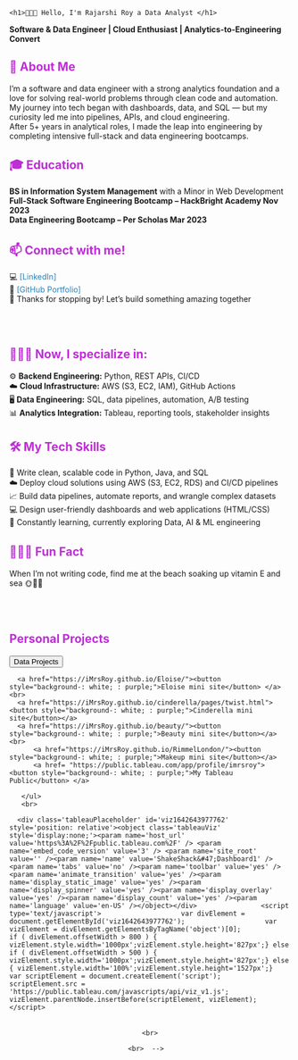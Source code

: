 
<html lang="en">
<head>
  <meta charset="UTF-8" />
  <meta name="viewport" content="width=device-width, initial-scale=1.0" />
  <title>Rajarshi Roy - Software & Data Engineer</title>
  <style>

    body {
      font-family: Arial, sans-serif;
      background-color: #fff;
      margin: 0;
      padding: 2rem;
      color : #fffff;
    }
    h1, h2, h3 {
    
      color: #be2ed6;
    }
    section {
      margin-bottom: 2rem;
    }
    ul {
      list-style-type: none;
      padding-left: 0;
    }
    .job-table {
      width: 100%;
      border-collapse: collapse;
    }
    .job-table th, .job-table td {
      border: 1px solid #ccc;
      padding: 0.5rem;
      text-align: left;
    }
    .highlight {
      color: #e67e22;
    }
    a {
      color: #2980b9;
      text-decoration: none;
    }
     .image-container {
            display: flex; /* Flexbox for side-by-side layout */
        }
        .image {
            width: 50%; /* Adjust width as needed */
            margin: 0 5px; /* Add spacing between images */
        }
  </style>
</head>
<body>
  
    <h1>👩🏻‍💻 Hello, I'm Rajarshi Roy a Data Analyst </h1>
  <ul><li><strong>Software & Data Engineer | Cloud Enthusiast | Analytics-to-Engineering Convert</strong></li></ul> 
  <section>
    <h2>🗽 About Me</h2>
    <ul><li>I’m a software and data engineer with a strong analytics foundation and a love for solving real-world problems through clean code and automation.</li>
<li> My journey into tech began with dashboards, data, and SQL — but my curiosity led me into pipelines, APIs, and cloud engineering.</li>
    <li>After 5+ years in analytical roles, I made the leap into engineering by completing intensive full-stack and data engineering bootcamps. </li></ul>
 <section>
    <h2> 🎓 Education</a> </h2>
   <ul> <li> <strong>BS in Information System Management</strong> with a Minor in Web Development</li>
    <li><strong>Full-Stack Software Engineering Bootcamp – HackBright Academy 				      Nov 2023 
</strong> </li> 
<li> <strong>Data Engineering Bootcamp – Per Scholas Mar 2023 </strong></li> </ul>
  </section>
    <section>
    <h2>📫 Connect with me!</h2>
   <ul> <li>💻 <a href="https://www.linkedin.com/in/sde-ai-roy/">[LinkedIn]</a></li>
    <li>💼 <a href="https://github.com/iMrsRoy">[GitHub Portfolio]</a></li>
    <li>🚀 Thanks for stopping by! Let’s build something amazing together</li></ul>
  </section>
<br>
<h2>👩🏻‍🦱 Now, I specialize in:</h2>
    <ul>
      <li>⚙️ <strong>Backend Engineering:</strong> Python, REST APIs, CI/CD</li>
      <li>☁️ <strong>Cloud Infrastructure:</strong> AWS (S3, EC2, IAM), GitHub Actions</li>
      <li>🖥️ <strong>Data Engineering:</strong> SQL, data pipelines, automation, A/B testing</li>
      <li>📊 <strong>Analytics Integration:</strong> Tableau, reporting tools, stakeholder insights</li>
    </ul>
  </section>

  <section>
    <h2>🛠 My Tech Skills </h2>
    <ul>
      <li>🐍 Write clean, scalable code in Python, Java, and SQL</li>
      <li>☁️ Deploy cloud solutions using AWS (S3, EC2, RDS) and CI/CD pipelines</li>
      <li>📈 Build data pipelines, automate reports, and wrangle complex datasets</li>
      <li>💻 Design user-friendly dashboards and web applications (HTML/CSS)</li>
      <li>🧠 Constantly learning, currently exploring Data, AI & ML engineering</li>
    </ul>
  </section>
   
  <section>
    <h2>🧜🏻‍♀️ Fun Fact</h2>
   <ul> <li>When I’m not writing code, find me at the beach soaking up vitamin E and sea 🌞🌊🐾 </li> </ul>
  </section>
</span>

 <section>
       <br>
        <h1 style=": purple;"> Personal Projects </h1>
          <ul>
<a href="https://drive.google.com/drive/folders/1vQgxAyfPSqJviDHfwT2hos3hs-yB9Jwq?usp=drive_link"><button style="background-: white; : purple;">Data  Projects</button></a>
         
       
      <a href="https://iMrsRoy.github.io/Eloise/"><button style="background-: white; : purple;">Eloise mini site</button> </a>
    <br>
      <a href="https://iMrsRoy.github.io/cinderella/pages/twist.html"><button style="background-: white; : purple;">Cinderella mini site</button></a> 
      <a href="https://iMrsRoy.github.io/beauty/"><button style="background-: white; : purple;">Beauty mini site</button></a>
    <br>
          <a href="https://iMrsRoy.github.io/RimmelLondon/"><button style="background-: white; : purple;">Makeup mini site</button></a>
          <a href= "https://public.tableau.com/app/profile/imrsroy"><button style="background-: white; : purple;">My Tableau Public</button> </a>
    
       </ul>
       <br>
       
      <div class='tableauPlaceholder' id='viz1642643977762' style='position: relative'><object class='tableauViz'  style='display:none;'><param name='host_url' value='https%3A%2F%2Fpublic.tableau.com%2F' /> <param name='embed_code_version' value='3' /> <param name='site_root' value='' /><param name='name' value='ShakeShack&#47;Dashboard1' /><param name='tabs' value='no' /><param name='toolbar' value='yes' /><param name='animate_transition' value='yes' /><param name='display_static_image' value='yes' /><param name='display_spinner' value='yes' /><param name='display_overlay' value='yes' /><param name='display_count' value='yes' /><param name='language' value='en-US' /></object></div>                <script type='text/javascript'>                    var divElement = document.getElementById('viz1642643977762');                    var vizElement = divElement.getElementsByTagName('object')[0];                    if ( divElement.offsetWidth > 800 ) { vizElement.style.width='1000px';vizElement.style.height='827px';} else if ( divElement.offsetWidth > 500 ) { vizElement.style.width='1000px';vizElement.style.height='827px';} else { vizElement.style.width='100%';vizElement.style.height='1527px';}                     var scriptElement = document.createElement('script');                    scriptElement.src = 'https://public.tableau.com/javascripts/api/viz_v1.js';                    vizElement.parentNode.insertBefore(scriptElement, vizElement);                </script>  
          
       
</section>
</body>
</html>   
       

  <center> 
    

    <br>
    
    <br>  -->  
 
  <br>

